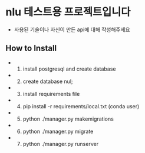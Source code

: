 # nlu 테스트용 프로젝트입니다
* 사용된 기술이나 자신이 만든 api에 대해 작성해주세요

## How to Install
* 1. install postgresql and create database
* 2. create database nul;
* 3. install requirements file
* 4. pip install -r requirements/local.txt (conda user)
* 5. python ./manager.py makemigrations
* 6. python ./manager.py migrate
* 7. python ./manager.py runserver